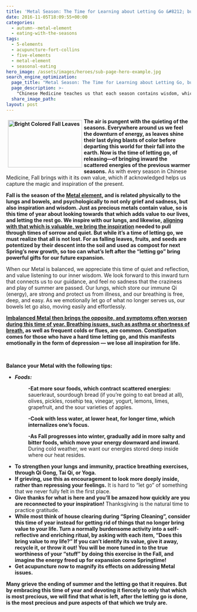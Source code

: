 ```yaml
---
title: 'Metal Season: The Time for Learning about Letting Go &#8212; but that what&#8217;s of Value Remains'
date: 2016-11-05T18:09:55+00:00
categories:
  - autumn--metal-element
  - eating-with-the-seasons
tags:
  - 5-elements
  - acupuncture-fort-collins
  - five-elements
  - metal-element
  - seasonal-eating
hero_image: /assets/images/heroes/sub-page-hero-example.jpg
search_engine_optimization:
  page_title: "Metal Season: The Time for Learning about Letting Go, but that what's of Value Remains"
  page_description: >-
    "Chinese Medicine teaches us that each season contains wisdom, which, if followed, will help us to lead healthier, happier, more balanced lives.  This article is about the Metal season, and is one acupuncturist's approach to healthy living as the weather turns cool. "
  share_image_path:
layout: post
---
```

**<img src="https://origin.ih.constantcontact.com/fs085/1102844965003/img/89.jpg" alt="Bright Colored Fall Leaves" width="202" height="129" align="left" border="0" hspace="5" vspace="5" />**

**The air is pungent with the quieting of the seasons. Everywhere around us we feel the downturn of energy, as leaves shine their last dying blasts of color before departing this world for their fall into the earth. Now is the time of letting go, of releasing&#8212;of bringing inward the scattered energies of the previous warmer seasons.** As with every season in Chinese Medicine, Fall brings with it its own value, which if acknowledged helps us capture the magic and inspiration of the present.

**Fall is the season of the [Metal element](http://www.wisdomwaysacupuncture.com/2017/10/15/metal-element-video-live/), and is related physically to the lungs and bowels, and psychologically to not only grief and sadness, but also inspiration and wisdom. Just as precious metals contain value, so is this time of year about looking towards that which adds value to our lives, and letting the rest go. We inspire with our lungs, and likewise, [aligning with that which is valuable, we bring the inspiration](http://www.wisdomwaysacupuncture.com/2011/11/20/the-gift-of-inspiration-tips-for-holiday-shopping-from-the-metal-element/) needed to pull through times of sorrow and quiet. But while it&#8217;s a time of letting go, we must realize that all is not lost. For as falling leaves, fruits, and seeds are potentized by their descent into the soil and used as compost for next Spring&#8217;s new growth, so too can what&#8217;s left after the &#8220;letting go&#8221; bring powerful gifts for our future expansion.**

When our Metal is balanced, we appreciate this time of quiet and reflection, and value listening to our inner wisdom. We look forward to this inward turn that connects us to our guidance, and feel no sadness that the craziness and play of summer are passed. Our lungs, which store our immune Qi (energy), are strong and protect us from illness, and our breathing is free, deep, and easy. As we emotionally let go of what no longer serves us, our bowels let go also, moving easily and effortlessly.

**[Imbalanced Metal then brings the opposite, and symptoms often worsen during this time of year. Breathing issues, such as asthma or shortness of breath](http://www.wisdomwaysacupuncture.com/2011/10/05/time-to-inspire/), as well as frequent colds or flues, are common. Constipation comes for those who have a hard time letting go, and this manifests emotionally in the form of depression &#8212; we lose all inspiration for life.**

&nbsp;

**Balance your Metal with the following tips:**

  * _**Foods:**_

<p style="padding-left: 60px;">
  <strong>-Eat more sour foods, which contract scattered energies:</strong> sauerkraut, sourdough bread (if you&#8217;re going to eat bread at all), olives, pickles, rosehip tea, vinegar, yogurt, lemons, limes, grapefruit, and the sour varieties of apples.
</p>

<p style="padding-left: 60px;">
  <strong>-Cook with less water, at lower heat, for longer time, which internalizes one&#8217;s focus. </strong>
</p>

<p style="padding-left: 60px;">
  <strong>-As Fall progresses into winter, gradually add in more salty and bitter foods, which move your energy downward and inward.</strong> During cold weather, we want our energies stored deep inside where our heat resides.
</p>

  * **To strengthen your lungs and immunity, practice breathing exercises, through Qi Gong, Tai Qi, or Yoga.**
  * **If grieving, use this as encouragement to look more deeply inside, rather than repressing your feelings.** It is hard to &#8220;let go&#8221; of something that we never fully felt in the first place.
  * **Give thanks for what is here and you&#8217;ll be amazed how quickly are you are reconnected to your inspiration!** Thanksgiving is the natural time to practice gratitude.
  * **While most think of house clearing during &#8220;Spring Cleaning&#8221;, consider this time of year instead for getting rid of things that no longer bring value to your life. Turn a normally burdensome activity into a self-reflective and enriching ritual, by asking with each item, &#8220;Does this bring value to my life?&#8221; If you can&#8217;t identify its value, give it away, recycle it, or throw it out! You will be more tuned in to the true worthiness of your &#8220;stuff&#8221; by doing this exercise in the Fall, and imagine the energy freed up for expansion come Springtime!**
  * **Get acupuncture now to magnify its effects on addressing Metal issues.**

**Many grieve the ending of summer and the letting go that it requires. But by embracing this time of year and devoting it fiercely to only that which is most precious, we will find that what is left, after the letting go is done, is the most precious and pure aspects of that which we truly are.**